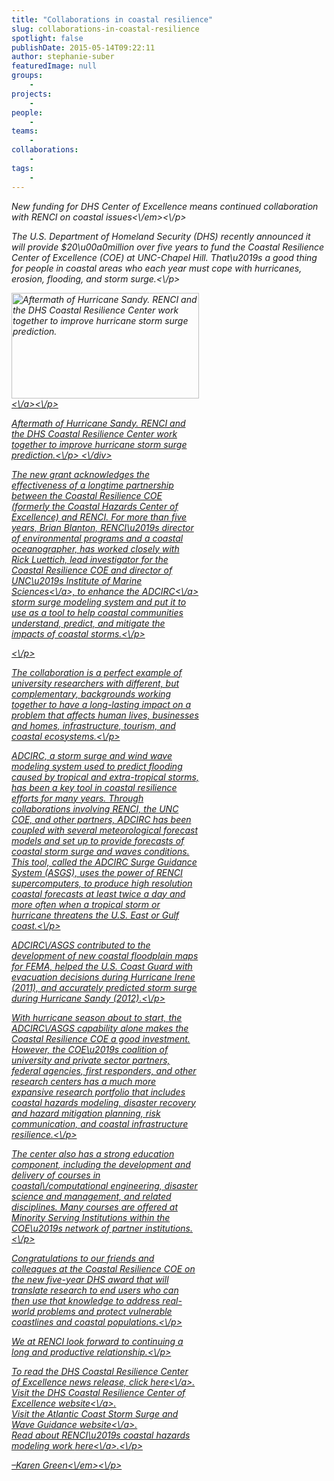 ```yaml
---
title: "Collaborations in coastal resilience"
slug: collaborations-in-coastal-resilience
spotlight: false
publishDate: 2015-05-14T09:22:11
author: stephanie-suber
featuredImage: null
groups:
    - 
projects:
    - 
people:
    - 
teams: 
    - 
collaborations:
    - 
tags:
    - 
---
```

<p><em>New funding for DHS Center of Excellence means continued collaboration with RENCI on coastal issues<\/em><\/p>
<p>The U.S. Department of Homeland Security (DHS) recently announced it will provide $20\u00a0million over five years to fund the Coastal Resilience Center of Excellence (COE) at UNC-Chapel Hill. That\u2019s a good thing for people in coastal areas who each year must cope with hurricanes, erosion, flooding, and storm surge.<\/p>
<div id="attachment_14820" class="wp-caption alignright" style="width: 300px"><a href="http:\/\/renci.org\/wp-content\/uploads\/2015\/05\/sandy_acy_640.jpg"  rel="lightbox[roadtrip]"><img class="size-medium wp-image-14820" src="http:\/\/renci.org\/wp-content\/uploads\/2015\/05\/sandy_acy_640-300x169.jpg" alt="Aftermath of Hurricane Sandy. RENCI and the DHS Coastal Resilience Center work together to improve hurricane storm surge prediction." width="300" height="169" srcset="https:\/\/renci.org\/wp-content\/uploads\/2015\/05\/sandy_acy_640-300x169.jpg 300w, https:\/\/renci.org\/wp-content\/uploads\/2015\/05\/sandy_acy_640.jpg 640w" sizes="(max-width: 300px) 100vw, 300px" \/><\/a><\/p>
<p class="wp-caption-text">Aftermath of Hurricane Sandy. RENCI and the DHS Coastal Resilience Center work together to improve hurricane storm surge prediction.<\/p>
<\/div>
<p>The new grant acknowledges the effectiveness of a longtime partnership between the Coastal Resilience COE (formerly the Coastal Hazards Center of Excellence) and RENCI. For more than five years, Brian Blanton, RENCI\u2019s director of environmental programs and a coastal oceanographer, has worked closely with Rick Luettich, lead investigator for the Coastal Resilience COE and director of UNC\u2019s <a href="http:\/\/ims.unc.edu\/">Institute of Marine Sciences<\/a>, to enhance the <a href="http:\/\/adcirc.org\/">ADCIRC<\/a> storm surge modeling system and put it to use as a tool to help coastal communities understand, predict, and mitigate the impacts of coastal storms.<\/p>
<p><!--more--><\/p>
<p>The collaboration is a perfect example of university researchers with different, but complementary, backgrounds working together to have a long-lasting impact on a problem that affects human lives, businesses and homes, infrastructure, tourism, and coastal ecosystems.<\/p>
<p>ADCIRC, a storm surge and wind wave modeling system used to predict flooding caused by tropical and extra-tropical storms, has been a key tool in coastal resilience efforts for many years. Through collaborations involving RENCI, the UNC COE, and other partners, ADCIRC has been coupled with several meteorological forecast models and set up to provide forecasts of coastal storm surge and waves conditions. This tool, called the ADCIRC Surge Guidance System (ASGS), uses the power of RENCI supercomputers, to produce high resolution coastal forecasts at least twice a day and more often when a tropical storm or hurricane threatens the U.S. East or Gulf coast.<\/p>
<p>ADCIRC\/ASGS contributed to the development of new coastal floodplain maps for FEMA, helped the U.S. Coast Guard with evacuation decisions during Hurricane Irene (2011), and accurately predicted storm surge during Hurricane Sandy (2012).<\/p>
<p>With hurricane season about to start, the ADCIRC\/ASGS capability alone makes the Coastal Resilience COE a good investment. However, the COE\u2019s coalition of university and private sector partners, federal agencies, first responders, and other research centers has a much more expansive research portfolio that includes coastal hazards modeling, disaster recovery and hazard mitigation planning, risk communication, and coastal infrastructure resilience.<\/p>
<p>The center also has a strong education component, including the development and delivery of courses in coastal\/computational engineering, disaster science and management, and related disciplines. Many courses are offered at Minority Serving Institutions within the COE\u2019s network of partner institutions.<\/p>
<p>Congratulations to our friends and colleagues at the Coastal Resilience COE on the new five-year DHS award that will translate research to end users who can then use that knowledge to address real-world problems and protect vulnerable coastlines and coastal populations.<\/p>
<p>We at RENCI look forward to continuing a long and productive relationship.<\/p>
<p>To read the DHS Coastal Resilience Center of Excellence news release, click <a href="http:\/\/www.dhs.gov\/science-and-technology\/news\/2015\/04\/09\/dhs-st-selects-university-north-carolina-chapel-hill-coastal">here<\/a>.<br \/>
Visit the DHS Coastal Resilience Center of Excellence <a href="http:\/\/coastalhazardscenter.org\/">website<\/a>.<br \/>
Visit the Atlantic Coast Storm Surge and Wave Guidance <a href="http:\/\/nc-cera.renci.org\/">website<\/a>.<br \/>
Read about RENCI\u2019s coastal hazards modeling work <a href="http:\/\/renci.org\/research\/coastal-hazards-modeling\/">here<\/a>.<\/p>
<p><em>&#8211;Karen Green<\/em><\/p>

